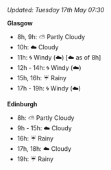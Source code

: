 *Updated: Tuesday 17th May 07:30*

**Glasgow**

* 8h, 9h: :partly_sunny: Partly Cloudy
* 10h: :cloud: Cloudy
* 11h: :cyclone: Windy (:cloud:) [:cloud: as of 8h]
* 12h - 14h: :cyclone: Windy (:cloud:)
* 15h, 16h: :umbrella: Rainy
* 17h - 19h: :cyclone: Windy (:cloud:)

**Edinburgh**

* 8h: :partly_sunny: Partly Cloudy
* 9h - 15h: :cloud: Cloudy
* 16h: :umbrella: Rainy
* 17h, 18h: :cloud: Cloudy
* 19h: :umbrella: Rainy
